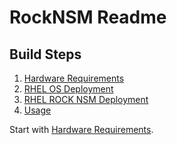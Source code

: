 # RockNSM Readme

## Build Steps
1. [Hardware Requirements](requirements.md)
1. [RHEL OS Deployment](rhelrockOSdeploy.md)
1. [RHEL ROCK NSM Deployment](rhelrocksoftwaredeploy.md)
1. [Usage](usage.md)

Start with [Hardware Requirements](requirements.md).
